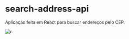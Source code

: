 # search-address-api
Aplicação feita em React para buscar endereços pelo CEP.

<a target='_blank'><img src='https://i.postimg.cc/QtG4VfLL/1.png' border='0' alt='c'/></a>
